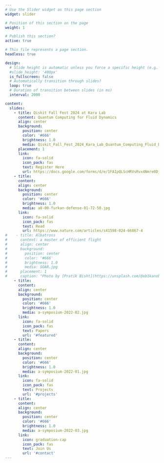 ```yaml
---
# Use the Slider widget as this page section
widget: slider

# Position of this section on the page
weight: 1  

# Publish this section?
active: true  

# This file represents a page section.
headless: true  

design:
  # Slide height is automatic unless you force a specific height (e.g. '400px')
  #slide_height: '400px'
  is_fullscreen: false
  # Automatically transition through slides?
  loop: true
  # Duration of transition between slides (in ms)
  interval: 2000

content:
  slides:
    - title: Qiskit Fall Fest 2024 at Kara Lab 
      content: Quantum Computing for Fluid Dynamics
      align: center
      background:
        position: center
        color: '#666'
        brightness: 1.0
        media: Qiskit_Fall_Fest_2024_Kara_Lab_Quantum_Computing_Fluid_Dynamics_50.jpg
      placement: 1
      link:
        icon: fa-solid
        icon_pack: fas
        text: Register Here
        url: https://docs.google.com/forms/d/e/1FAIpQLScHRVsRvx4Nmre0DjdfvThA05vRYUvNiIbweuk8qqOD5WWmPA/viewform
    - title: 
      content: 
      align: center
      background:
        position: center
        color: '#666'
        brightness: 1.0
        media: a0-00-furkan-defense-01-72-50.jpg
      link:
        icon: fa-solid
        icon_pack: fas
        text: Read
        url: https://www.nature.com/articles/s41598-024-66867-4
#    - title: Albatross 
#      content: a master of efficient flight
#      align: center
#      background:
#        position: center
#        color: '#666'
#        brightness: 1.0
#        media: SOAR.jpg
#      placement: 1
#      caption: "Photo by [Pratik Bisht](https://unsplash.com/@ob1kanob)"
    - title: 
      content: 
      align: center
      background:
        position: center
        color: '#666'
        brightness: 1.0
        media: a-symposium-2022-02.jpg
      link:
        icon: fa-solid
        icon_pack: fas
        text: Papers
        url: '#featured'
    - title: 
      content: 
      align: center
      background:
        position: center
        color: '#666'
        brightness: 1.0
        media: a-symposium-2022-01.jpg
      link:
        icon: fa-solid
        icon_pack: fas
        text: Projects
        url: '#projects'
    - title: 
      content: 
      align: center
      background:
        position: center
        color: '#666'
        brightness: 1.0
        media: a-symposium-2022-03.jpg
      link:
        icon: graduation-cap
        icon_pack: fas
        text: Join Us
        url: '#contact'
---
```

